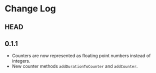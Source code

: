 # Change Log

## HEAD

## 0.1.1

- Counters are now represented as floating point numbers instead of integers.
- New counter methods `addDurationToCounter` and `addCounter`.
